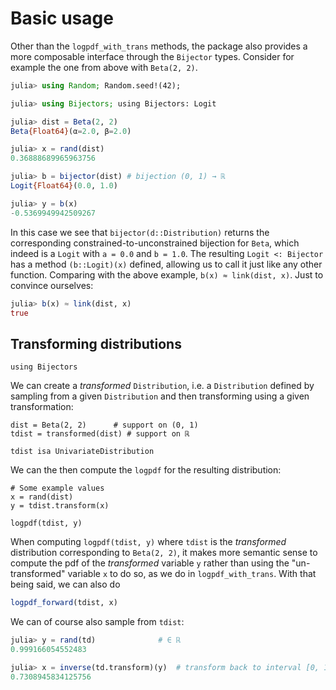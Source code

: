# Basic usage
Other than the `logpdf_with_trans` methods, the package also provides a more composable interface through the `Bijector` types. Consider for example the one from above with `Beta(2, 2)`.

```julia
julia> using Random; Random.seed!(42);

julia> using Bijectors; using Bijectors: Logit

julia> dist = Beta(2, 2)
Beta{Float64}(α=2.0, β=2.0)

julia> x = rand(dist)
0.36888689965963756

julia> b = bijector(dist) # bijection (0, 1) → ℝ
Logit{Float64}(0.0, 1.0)

julia> y = b(x)
-0.5369949942509267
```

In this case we see that `bijector(d::Distribution)` returns the corresponding constrained-to-unconstrained bijection for `Beta`, which indeed is a `Logit` with `a = 0.0` and `b = 1.0`. The resulting `Logit <: Bijector` has a method `(b::Logit)(x)` defined, allowing us to call it just like any other function. Comparing with the above example, `b(x) ≈ link(dist, x)`. Just to convince ourselves:

```julia
julia> b(x) ≈ link(dist, x)
true
```

## Transforming distributions

```@setup transformed-dist-simple
using Bijectors
```

We can create a _transformed_ `Distribution`, i.e. a `Distribution` defined by sampling from a given `Distribution` and then transforming using a given transformation:

```@repl transformed-dist-simple
dist = Beta(2, 2)      # support on (0, 1)
tdist = transformed(dist) # support on ℝ

tdist isa UnivariateDistribution
```

We can the then compute the `logpdf` for the resulting distribution:

```@repl transformed-dist-simple
# Some example values
x = rand(dist)
y = tdist.transform(x)

logpdf(tdist, y)
```

When computing `logpdf(tdist, y)` where `tdist` is the _transformed_ distribution corresponding to `Beta(2, 2)`, it makes more semantic sense to compute the pdf of the _transformed_ variable `y` rather than using the "un-transformed" variable `x` to do so, as we do in `logpdf_with_trans`. With that being said, we can also do

```julia
logpdf_forward(tdist, x)
```

We can of course also sample from `tdist`:

```julia
julia> y = rand(td)              # ∈ ℝ
0.999166054552483

julia> x = inverse(td.transform)(y)  # transform back to interval [0, 1]
0.7308945834125756
```


